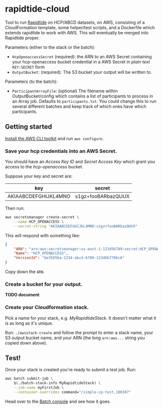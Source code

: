 # rapidtide-cloud
Tool to run [Rapidtide](https://github.com/bbfrederick/rapidtide) on HCP/ABCD datasets, on AWS, consisting of a CloudFormation template, some helper/test scripts, and a Dockerfile which extends rapidtide to work with AWS. This will eventually be merged into Rapidtide proper.


Parameters (either to the stack or the batch):

- `HcpOpenaccessSecret` (required): the ARN to an AWS Secret containing your hcp-openaccess bucket credential in a AWS Secret in *plain text* `KEY:SECRET` form
- `OutputBucket`: (required): The S3 bucket your output will be written to.

Parameters (to the batch):

- `ParticipantArrayFile`: (optional) The filename within OutputBucket/config which contains a list of participants to process in an Array job. Defaults to `participants.txt`. You could change this to run several different batches and keep track of which ones have which participants.

## Getting started

[Install the AWS CLI toolkit](https://docs.aws.amazon.com/cli/latest/userguide/getting-started-install.html) and run `aws configure`. 

### Save your hcp credentials into an AWS Secret.

You should have an *Access Key ID* and *Secret Access Key* which grant you access to the *hcp-openaccess* bucket.

Suppose your key and secret are:

| key | secret |
| --- | --- |
| AKIAABCDEFGHIJKL4MNO | s1gz+fooBARbazQUUX |

Then run:

```bash
aws secretsmanager create-secret \
    --name HCP_OPENACCESS \
    --secret-string "AKIAABCDEFGHIJKL4MNO:s1gz+fooBARbazQUUX"
```

This will respond with something like:

```json
{
    "ARN": "arn:aws:secretsmanager:us-east-1:123456789:secret:HCP_OPENACCESS-ezUaOI",
    "Name": "HCP_OPENACCESS",
    "VersionId": "be3505ba-1234-abcd-6789-12346b770bc6"
}
```

Copy down the `ARN`.

### Create a bucket for your output.

**TODO document**

### Create your Cloudformation stack.

Pick a name for your stack, e.g. *MyRapidtideStack*. It doesn't matter what it is as long as it's unique.

Run: `./awsstack-create` and follow the prompt to enter a stack name, your S3 output bucket name, and your ARN (the long `arn:aws...` string you copied down above).

## Test!

Once your stack is created you're ready to submit a test job. Run:

```bash
aws batch submit-job \
    $(./batch-stack-info MyRapidtideStack) \
    --job-name myFirstJob \
    --container-overrides command="/simple-cp-test,100307"
```

Head over to the [Batch console](https://us-east-1.console.aws.amazon.com/batch) and see how it goes. 
